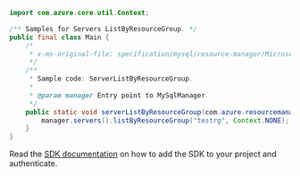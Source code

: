```java
import com.azure.core.util.Context;

/** Samples for Servers ListByResourceGroup. */
public final class Main {
    /*
     * x-ms-original-file: specification/mysql/resource-manager/Microsoft.DBforMySQL/stable/2017-12-01/examples/ServerListByResourceGroup.json
     */
    /**
     * Sample code: ServerListByResourceGroup.
     *
     * @param manager Entry point to MySqlManager.
     */
    public static void serverListByResourceGroup(com.azure.resourcemanager.mysql.MySqlManager manager) {
        manager.servers().listByResourceGroup("testrg", Context.NONE);
    }
}
```

Read the [SDK documentation](https://github.com/Azure/azure-sdk-for-java/blob/azure-resourcemanager-mysql_1.0.2/sdk/mysql/azure-resourcemanager-mysql/README.md) on how to add the SDK to your project and authenticate.
